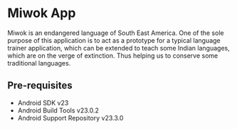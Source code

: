 Miwok App
===================================

Miwok is an endangered language of South East America. One of the sole purpose of this application is to act as a prototype for a typical language trainer application, which can be extended to teach some Indian languages, which are on the verge of extinction. 
Thus helping us to conserve some traditional languages.

Pre-requisites
--------------

- Android SDK v23
- Android Build Tools v23.0.2
- Android Support Repository v23.3.0

